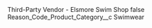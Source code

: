 <?xml version="1.0" encoding="UTF-8"?>
<CustomMetadata xmlns="http://soap.sforce.com/2006/04/metadata" xmlns:xsi="http://www.w3.org/2001/XMLSchema-instance" xmlns:xsd="http://www.w3.org/2001/XMLSchema">
    <label>Third-Party Vendor - Elsmore Swim Shop</label>
    <protected>false</protected>
    <values>
        <field>Reason_Code_Product_Category__c</field>
        <value xsi:type="xsd:string">Swimwear</value>
    </values>
</CustomMetadata>
